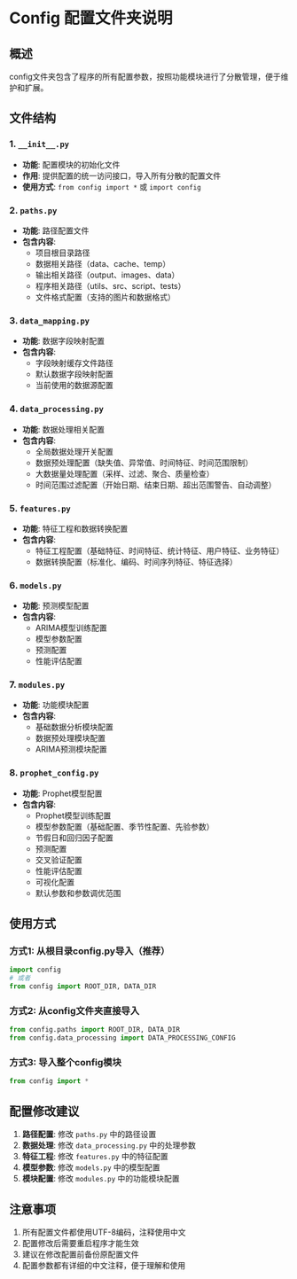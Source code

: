 # Config 配置文件夹说明

## 概述
config文件夹包含了程序的所有配置参数，按照功能模块进行了分散管理，便于维护和扩展。

## 文件结构

### 1. `__init__.py`
- **功能**: 配置模块的初始化文件
- **作用**: 提供配置的统一访问接口，导入所有分散的配置文件
- **使用方式**: `from config import *` 或 `import config`

### 2. `paths.py`
- **功能**: 路径配置文件
- **包含内容**:
  - 项目根目录路径
  - 数据相关路径（data、cache、temp）
  - 输出相关路径（output、images、data）
  - 程序相关路径（utils、src、script、tests）
  - 文件格式配置（支持的图片和数据格式）

### 3. `data_mapping.py`
- **功能**: 数据字段映射配置
- **包含内容**:
  - 字段映射缓存文件路径
  - 默认数据字段映射配置
  - 当前使用的数据源配置

### 4. `data_processing.py`
- **功能**: 数据处理相关配置
- **包含内容**:
  - 全局数据处理开关配置
  - 数据预处理配置（缺失值、异常值、时间特征、时间范围限制）
  - 大数据量处理配置（采样、过滤、聚合、质量检查）
  - 时间范围过滤配置（开始日期、结束日期、超出范围警告、自动调整）

### 5. `features.py`
- **功能**: 特征工程和数据转换配置
- **包含内容**:
  - 特征工程配置（基础特征、时间特征、统计特征、用户特征、业务特征）
  - 数据转换配置（标准化、编码、时间序列特征、特征选择）

### 6. `models.py`
- **功能**: 预测模型配置
- **包含内容**:
  - ARIMA模型训练配置
  - 模型参数配置
  - 预测配置
  - 性能评估配置

### 7. `modules.py`
- **功能**: 功能模块配置
- **包含内容**:
  - 基础数据分析模块配置
  - 数据预处理模块配置
  - ARIMA预测模块配置

### 8. `prophet_config.py`
- **功能**: Prophet模型配置
- **包含内容**:
  - Prophet模型训练配置
  - 模型参数配置（基础配置、季节性配置、先验参数）
  - 节假日和回归因子配置
  - 预测配置
  - 交叉验证配置
  - 性能评估配置
  - 可视化配置
  - 默认参数和参数调优范围

## 使用方式

### 方式1: 从根目录config.py导入（推荐）
```python
import config
# 或者
from config import ROOT_DIR, DATA_DIR
```

### 方式2: 从config文件夹直接导入
```python
from config.paths import ROOT_DIR, DATA_DIR
from config.data_processing import DATA_PROCESSING_CONFIG
```

### 方式3: 导入整个config模块
```python
from config import *
```

## 配置修改建议

1. **路径配置**: 修改 `paths.py` 中的路径设置
2. **数据处理**: 修改 `data_processing.py` 中的处理参数
3. **特征工程**: 修改 `features.py` 中的特征配置
4. **模型参数**: 修改 `models.py` 中的模型配置
5. **模块配置**: 修改 `modules.py` 中的功能模块配置

## 注意事项

1. 所有配置文件都使用UTF-8编码，注释使用中文
2. 配置修改后需要重启程序才能生效
3. 建议在修改配置前备份原配置文件
4. 配置参数都有详细的中文注释，便于理解和使用 